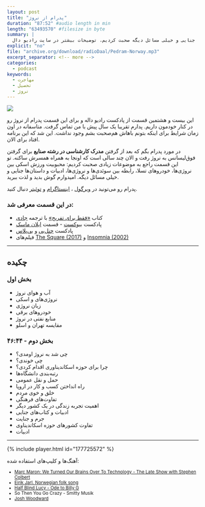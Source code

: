 ```yaml
---
layout: post
title: "پدرام از نروژ"
duration: "87:52" #audio length in min
length: "63493570" #filesize in byte
summary: |
  پدرام بعد از گرفتن مدرک کارشناسی در رشته صنایع برای گرفتن فوق‌لیسانس به نروژ رفت و الان چند سالی است که اونجاست. تو این قسمت راجع به محبوبیت ورزش اسکی بین نروژی‌ها، خودروهای تسلا، رابطه بین سوئدی‌ها و نروژی‌ها، ادبیات و داستان‌ها جنایی و خیلی مسائل دیگه صحبت کردیم. توضیحات بیشتر در سایت رادیو دال https://radiodaal.ir/pedram
explicit: "no"
file: "archive.org/download/radioDaal/Pedram-Norway.mp3"
excerpt_separator: <!-- more -->
categories:
  - podcast
keywords:
  - مهاجرت
  - تحصیل
  - نروژ
---
```


<img src="{{site.baseurl}}/public/img/pedram/cover.jpg" class="cover-img"/>

این بیست و هشتمین قسمت از پادکست رادیو داله و برای این قسمت پدرام از نروژ رو در کنار خودمون داریم.
پدارم تقریبا یک سال پیش با من تماس گرفت. متاسفانه در اون زمان شرایط برای اینکه بتونم باهاش هم‌صحبت بشم وجود نداشت. این شد که این برنامه افتاد برای الان.

در مورد پدرام بگم که بعد از گرفتن **مدرک کارشناسی در رشته صنایع** برای گرفتن فوق‌لیسانس به نروژ رفت و الان چند سالی است که اونجا به همراه همسرش ساکنه.
تو این قسمت راجع به موضوعات زیادی صحبت کردیم: محبوبیت ورزش اسکی بین نروژی‌ها، خودروهای تسلا، رابطه بین سوئدی‌ها و نروژی‌ها، ادبیات و داستان‌ها جنایی و خیلی مسائل دیگه. امیدوارم گوش بدید و لذت ببرید.
<!-- more -->

پدرام رو می‌تونید در  [ویرگول](https://virgool.io/@Pedram)
، [اینستاگرام](https://www.instagram.com/pedram_e/)
 و [توئیتر](https://twitter.com/P3dramE)
 دنبال کنید.

### در این قسمت معرفی شد:
- کتاب [«فقط برای تفریح»](http://linuxstory.ir/) با ترجمه [جادی](https://jadi.net/)
- پادکست [بیوکست](https://podcasts.apple.com/us/podcast/biocast/id1443799089) - قسمت [ایلان ماسک](https://podcasts.apple.com/us/podcast/elon-musk/id1443799089?i=1000424216686)
- پادکست [چنل‌بی](https://channelbpodcast.com/) و [بی‌پلاس](https://bpluspodcast.com/)
- فیلم‌های [The Square (2017)](https://www.youtube.com/watch?v=EUzRjRv0Ib0)
 و [Insomnia (2002)](https://www.imdb.com/title/tt0278504/)

<hr>

## چکیده

### بخش اول
- آب و هوای نروژ
- نروژی‌های و اسکی
- زبان نروژی
- خودروهای برقی
- منابع نفتی در نروژ
- مقایسه تهران و اسلو

### بخش دوم - ۴۶:۴۴
- چی شد به نروژ اومدی؟
- چی خوندی؟
- چرا برای حوزه اسکاندیناوری اقدام کردی؟
- رتبه‌بندی دانشگاه‌ها
- حمل و نقل عمومی
- راه انداختن کسب و کار در اروپا
- خلق و خوی مردم
- تفاوت‌های فرهنگی
- اهمیت تجربه زندگی در یک کشور دیگر
- ادبیات و کتاب‌های جنایی
- جرم و جنایت
- تفاوت کشورهای حوزه اسکاندیناوی
- ادبیات

<hr>

{% include player.html id="177725572" %}

آهنگ‌ها و کلیپ‌های استفاده شده:

<div dir="ltr" style="font-size: smaller;">
<ul>
<li><a href="https://www.youtube.com/watch?v=1sa-qzNe6tw">Marc Maron: We Turned Our Brains Over To Technology - The Late Show with Stephen Colbert</a></li>
<li><a href="https://www.youtube.com/watch?v=BjvCJ8-FfwE">Eirik Jarl. Norwegian folk song</a></li>
<li><a href="https://soundcloud.com/bobby-brady/half-blind-lucy-billy-g/">Half Blind Lucy - Ode to Billy G</a></li>
<li>So Then You Go Crazy - Smitty Musik</li>
<li><a href="https://www.joshwoodward.com/biography/">Josh Woodward</a></li>
</ul>
</div>
